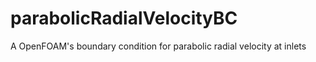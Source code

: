 # parabolicRadialVelocityBC
A OpenFOAM's boundary condition for parabolic radial velocity at inlets
